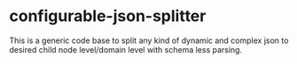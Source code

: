 # configurable-json-splitter
This is a generic code base to split any kind of dynamic and complex json to desired child node level/domain level with schema less parsing.
